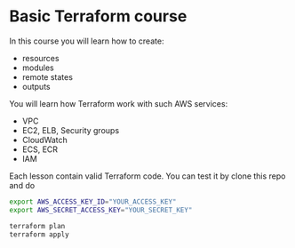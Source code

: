 # Basic Terraform course

In this course you will learn how to create:
* resources
* modules
* remote states
* outputs

You will learn how Terraform work with such AWS services:
* VPC
* EC2, ELB, Security groups
* CloudWatch
* ECS, ECR
* IAM

Each lesson contain valid Terraform code. You can test it by clone this repo and do

```bash
export AWS_ACCESS_KEY_ID="YOUR_ACCESS_KEY"
export AWS_SECRET_ACCESS_KEY="YOUR_SECRET_KEY"
```

```bash
terraform plan
terraform apply
```

